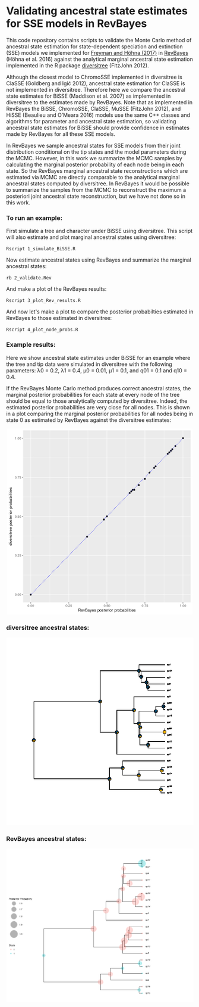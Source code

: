 
# Validating ancestral state estimates for SSE models in RevBayes

This code repository 
contains scripts to validate the Monte Carlo method of
ancestral state estimation for state-dependent speciation and extinction (SSE) models
we implemented for [Freyman and H&ouml;hna (2017)](https://doi.org/10.1093/sysbio/syx065) 
in [RevBayes](http://revbayes.com) (H&ouml;hna et al. 2016) against the
analytical marginal ancestral state estimation
implemented in the R package [diversitree](http://www.zoology.ubc.ca/prog/diversitree/) (FitzJohn 2012).

Although the closest model to ChromoSSE implemented in diversitree
is ClaSSE (Goldberg and Igi&#263; 2012), ancestral state estimation for ClaSSE is not implemented in diversitree.
Therefore here we compare the ancestral state estimates for BiSSE (Maddison et al. 2007) as implemented
in diversitree to the estimates made by RevBayes. 
Note that as implemented in RevBayes the BiSSE,
ChromoSSE, ClaSSE, MuSSE (FitzJohn 2012), and HiSSE (Beaulieu and O’Meara
2016) models use the same C++ classes and algorithms for parameter and
ancestral state estimation, so validating ancestral state estimates for BiSSE should
provide confidence in estimates made by RevBayes for all these SSE models.

In RevBayes we sample ancestral states for SSE models
from their joint distribution
conditional on the tip states and the model parameters during the MCMC.
However, in this work we summarize the MCMC samples by calculating the
marginal posterior probability of each node being in each state.
So the RevBayes marginal ancestral state reconstructions which are
estimated via MCMC are directly comparable to the
analytical marginal ancestral states computed by diversitree.
In RevBayes it would be possible to summarize the samples from the MCMC
to reconstruct the maximum a posteriori joint ancestral state reconstruction,
but we have not done so in this work.


### To run an example:

First simulate a tree and character under BiSSE using diversitree. This script will also estimate 
and plot marginal ancestral states using diversitree:

```
Rscript 1_simulate_BiSSE.R
```

Now estimate ancestral states using RevBayes and summarize the marginal ancestral states:

```
rb 2_validate.Rev
```

And make a plot of the RevBayes results:

```
Rscript 3_plot_Rev_results.R
```

And now let's make a plot to compare the posterior probabilties estimated
in RevBayes to those estimated in diversitree:

```
Rscript 4_plot_node_probs.R
```

### Example results:

Here we show ancestral state estimates under BiSSE for an example where
the tree and tip data were simulated in diversitree with the following parameters:
λ0 = 0.2, λ1 = 0.4, µ0 = 0.01, µ1 = 0.1, 
and q01 = 0.1 and q10 = 0.4.

If the RevBayes Monte Carlo method produces correct ancestral states,
the marginal posterior probabilities for each state at every node of the tree
should be equal to those analytically computed by diversitree.
Indeed, the estimated posterior probabilities are very close for all nodes.
This is shown in a plot comparing
the marginal posterior probabilities for all nodes being in state 0 
as estimated by RevBayes against the diversitree estimates:

<p align="center">
<img src="results/posteriors_plot.jpg" width="500px"/>
</p>

### diversitree ancestral states:

<p align="center">
<img src="results/diversitree_ancestral_states.jpg" width="700px"/>
</p>

### RevBayes ancestral states:

![RevBayes plot](results/revbayes_ancestral_states.jpg)

